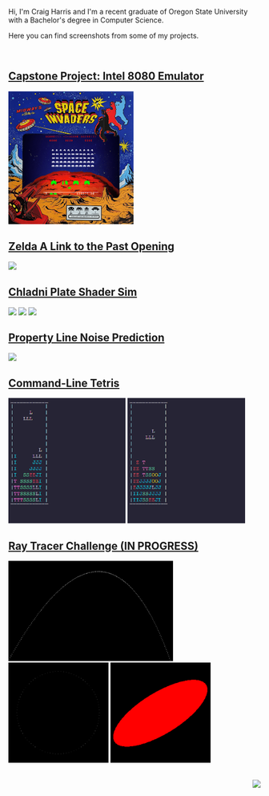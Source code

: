 
Hi, I'm Craig Harris and I'm a recent graduate of Oregon State University with a Bachelor's degree in Computer Science.

Here you can find screenshots from some of my projects.

</br>

<!-- <div align="center"> -->

## [Capstone Project: Intel 8080 Emulator](https://github.com/cxhx441/space_invaders_8080)
<img src="space_invaders_8080_bg1.gif" width="250">

## [Zelda A Link to the Past Opening](https://github.com/cxhx441/cs450/tree/main/final_turn_in)
<img src="zelda_alttp.gif" height="200">


## [Chladni Plate Shader Sim](https://github.com/cxhx441/cs457/blob/main/visual_studio/OpenGL_FinalProject/OpenGL/src/Application.cpp)
<img src="chladni_1.gif" height="250"> <img src="chladni_2.gif" height="250"> <img src="chladni_3.gif" height="250">

## [Property Line Noise Prediction](https://github.com/cxhx441/graphical-acoustic-calcs)
<!-- <a href=""><img src="pl_acoustics_original.png" width="800"></a> </br> -->
<img src="pl_acoustics_original_left.png" width="500"></br>
<!-- <a href="https://github.com/cxhx441/graphical-acoustic-calcs"><img src="pl_acoustics_original_right.png" width="500"></a> </br> -->


## [Command-Line Tetris](https://github.com/cxhx441/tetris)
<img src="tetris_good.gif" height="250"> <img src="tetris_bad.gif" height="250"> </br>


## [Ray Tracer Challenge (IN PROGRESS)](https://github.com/cxhx441/ray-tracer-challenge)
<img src="0_projectile.png" height="200"> <img src="1_clock.png" height="200"> <img src="2_sheared_sphere.png" height="200"></br>

</br>
</div>

<img align="right" src="https://komarev.com/ghpvc/?username=cxhx441&color=e95c7d&label=Views">


<!--
**cxhx441/cxhx441** is a ✨ _special_ ✨ repository because its `README.md` (this file) appears on your GitHub profile.

Here are some ideas to get you started:

- 🔭 I’m currently working on ...
- 🌱 I’m currently learning ...
- 👯 I’m looking to collaborate on ...
- 🤔 I’m looking for help with ...
- 💬 Ask me about ...
- 📫 How to reach me: ...
- 😄 Pronouns: ...
- ⚡ Fun fact: ...
-->
